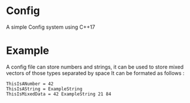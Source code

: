 # Config
A simple Config system using C++17

# Example
A config file can store numbers and strings, it can be used to store mixed vectors of those types separated by space
It can be formated as follows :

```
ThisIsANumber = 42
ThisIsAString = ExampleString
ThisIsMixedData = 42 ExampleString 21 84
```
